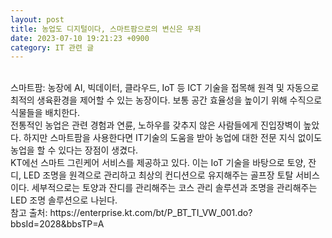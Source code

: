 ```yaml
---
layout: post
title: 농업도 디지털이다, 스마트팜으로의 변신은 무죄 
date: 2023-07-10 19:21:23 +0900
category: IT 관련 글
---
```

<br>
스마트팜: 농장에 AI, 빅데이터, 클라우드, IoT 등 ICT 기술을 접목해 원격 및 자동으로 최적의 생육환경을 제어할 수 있는 농장이다. 보통 공간 효율성을 높이기 위해 수직으로 식물들을 배치한다.
<br>
전통적인 농업은 관련 경험과 연륜, 노하우를 갖추지 않은 사람들에게 진입장벽이 높았다. 하지만 스마트팜을 사용한다면 IT기술의 도움을 받아 농업에 대한 전문 지식 없이도 농업을 할 수 있다는 장점이 생겼다. 
<br>
KT에선 스마트 그린케어 서비스를 제공하고 있다. 이는 IoT 기술을 바탕으로 토양, 잔디, LED 조명을 원격으로 관리하고 최상의 컨디션으로 유지해주는 골프장 토탈 서비스이다. 세부적으로는 토양과 잔디를 관리해주는 코스 관리 솔루션과 조명을 관리해주는 LED 조명 솔루션으로 나뉜다. 
 <br>
참고 출처: https://enterprise.kt.com/bt/P_BT_TI_VW_001.do?bbsId=2028&bbsTP=A
